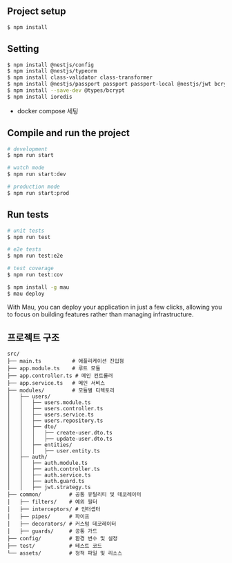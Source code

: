 
## Project setup

```bash
$ npm install
```

## Setting
```bash
$ npm install @nestjs/config
$ npm install @nestjs/typeorm
$ npm install class-validator class-transformer
$ npm install @nestjs/passport passport passport-local @nestjs/jwt bcrypt
$ npm install --save-dev @types/bcrypt
$ npm install ioredis
```

- docker compose 세팅

## Compile and run the project

```bash
# development
$ npm run start

# watch mode
$ npm run start:dev

# production mode
$ npm run start:prod
```

## Run tests

```bash
# unit tests
$ npm run test

# e2e tests
$ npm run test:e2e

# test coverage
$ npm run test:cov
```

```bash
$ npm install -g mau
$ mau deploy
```

With Mau, you can deploy your application in just a few clicks, allowing you to focus on building features rather than managing infrastructure.


## 프로젝트 구조
```text
src/
├── main.ts          # 애플리케이션 진입점
├── app.module.ts    # 루트 모듈
├── app.controller.ts # 메인 컨트롤러
├── app.service.ts   # 메인 서비스
├── modules/         # 모듈별 디렉토리
│   ├── users/
│   │   ├── users.module.ts
│   │   ├── users.controller.ts
│   │   ├── users.service.ts
│   │   ├── users.repository.ts
│   │   ├── dto/
│   │   │   ├── create-user.dto.ts
│   │   │   ├── update-user.dto.ts
│   │   ├── entities/
│   │   │   ├── user.entity.ts
│   ├── auth/
│   │   ├── auth.module.ts
│   │   ├── auth.controller.ts
│   │   ├── auth.service.ts
│   │   ├── auth.guard.ts
│   │   ├── jwt.strategy.ts
├── common/         # 공통 유틸리티 및 데코레이터
│   ├── filters/    # 예외 필터
│   ├── interceptors/ # 인터셉터
│   ├── pipes/      # 파이프
│   ├── decorators/ # 커스텀 데코레이터
│   ├── guards/     # 공통 가드
├── config/         # 환경 변수 및 설정
├── test/           # 테스트 코드
└── assets/         # 정적 파일 및 리소스
```

